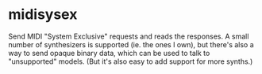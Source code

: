 # midisysex

Send MIDI "System Exclusive" requests and reads the responses. A small number
of synthesizers is supported (ie. the ones I own), but there's also a way to
send opaque binary data, which can be used to talk to "unsupported" models.
(But it's also easy to add support for more synths.)


